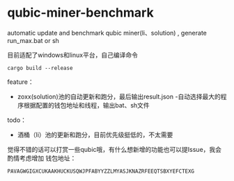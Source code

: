 # qubic-miner-benchmark
automatic update and benchmark qubic miner(li、solution) , generate run_max.bat or sh

目前适配了windows和linux平台，自己编译命令
```
cargo build --release
```
feature：
- zoxx(solution)池的自动更新和跑分，最后输出result.json
-自动选择最大的程序根据配置的钱包地址和线程，输出bat、sh文件

todo：
- 酒桶（li）池的更新和跑分，目前优先级挺低的，不太需要

觉得不错的话可以打赏一些qubic哦，有什么想新增的功能也可以提Issue，我会酌情考虑增加
钱包地址：
```
PAVAGWGIGXCUKAAKHUCKUSQWJPFABYYZZLMYASJKNAZRFEEQTSBXYEFCTEXG
```
